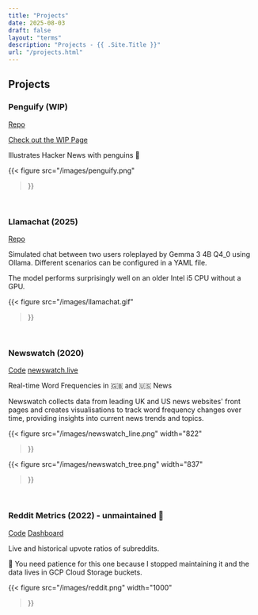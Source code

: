 ```yaml
---
title: "Projects"
date: 2025-08-03
draft: false
layout: "terms"
description: "Projects - {{ .Site.Title }}"
url: "/projects.html"
---
```


## Projects

### Penguify (WIP)

[Repo](https://github.com/benkulcsar/penguify)

[Check out the WIP Page](https://benkulcsar.github.io/penguify.html)

Illustrates Hacker News with penguins 🐧 

{{< figure
    src="/images/penguify.png"
>}}

<br />

### Llamachat (2025)

[Repo](https://github.com/benkulcsar/llamachat)

Simulated chat between two users roleplayed by Gemma 3 4B Q4_0 using Ollama. Different scenarios can be configured in a YAML file.

The model performs surprisingly well on an older Intel i5 CPU without a GPU.

{{< figure
    src="/images/llamachat.gif"
>}}

<br />

### Newswatch (2020)

[Code](https://github.com/benkulcsar/newswatch) 
[newswatch.live](https://newswatch.live)

Real-time Word Frequencies in 🇬🇧 and 🇺🇸 News 

Newswatch collects data from leading UK and US news websites' front pages and creates visualisations to track word frequency changes over time, providing insights into current news trends and topics.

{{< figure
    src="/images/newswatch_line.png"
    width="822"
>}}


{{< figure
    src="/images/newswatch_tree.png"
    width="837"
>}}

<br />

### Reddit Metrics (2022) - unmaintained 🌇

[Code](https://github.com/benkulcsar/reddit-metrics)
[Dashboard](https://lookerstudio.google.com/reporting/865759fa-0b1a-4bee-8b67-89cb2ed0d2f0)

Live and historical upvote ratios of subreddits.

🐢 You need patience for this one because I stopped maintaining it and the data lives in GCP Cloud Storage buckets.

{{< figure
    src="/images/reddit.png"
    width="1000"
>}}